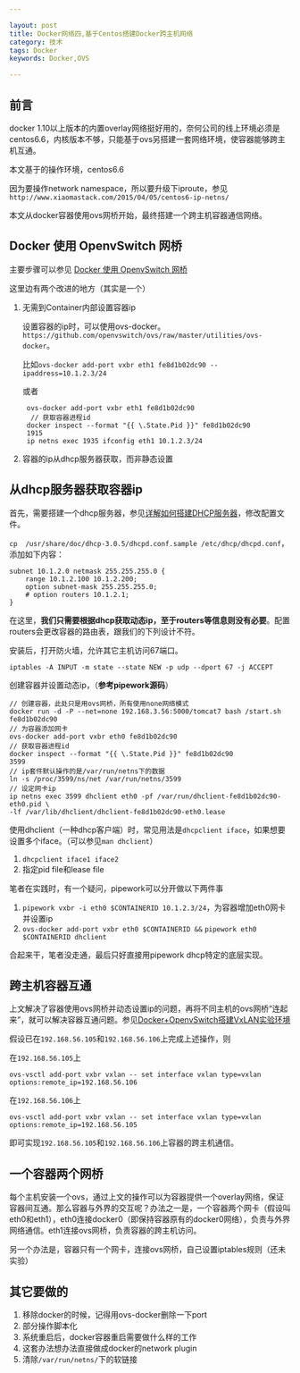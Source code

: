 ```yaml
---

layout: post
title: Docker网络四,基于Centos搭建Docker跨主机网络
category: 技术
tags: Docker
keywords: Docker,OVS

---
```


## 前言

docker 1.10以上版本的内置overlay网络挺好用的，奈何公司的线上环境必须是centos6.6，内核版本不够，只能基于ovs另搭建一套网络环境，使容器能够跨主机互通。

本文基于的操作环境，centos6.6

因为要操作network namespace，所以要升级下iproute，参见`http://www.xiaomastack.com/2015/04/05/centos6-ip-netns/`

本文从docker容器使用ovs网桥开始，最终搭建一个跨主机容器通信网络。

## Docker 使用 OpenvSwitch 网桥

主要步骤可以参见 [Docker 使用 OpenvSwitch 网桥][]

这里边有两个改进的地方（其实是一个）

1. 无需到Container内部设置容器ip

    设置容器的ip时，可以使用ovs-docker。`https://github.com/openvswitch/ovs/raw/master/utilities/ovs-docker`。

    比如`ovs-docker add-port vxbr eth1 fe8d1b02dc90 --ipaddress=10.1.2.3/24`
    
    或者
    
        ovs-docker add-port vxbr eth1 fe8d1b02dc90
         // 获取容器进程id
        docker inspect --format "{{ \.State.Pid }}" fe8d1b02dc90
        1915
        ip netns exec 1935 ifconfig eth1 10.1.2.3/24
    
    
2. 容器的ip从dhcp服务器获取，而非静态设置

## 从dhcp服务器获取容器ip

首先，需要搭建一个dhcp服务器，参见[详解如何搭建DHCP服务器][]，修改配置文件。

`cp  /usr/share/doc/dhcp-3.0.5/dhcpd.conf.sample /etc/dhcp/dhcpd.conf`，添加如下内容：

    subnet 10.1.2.0 netmask 255.255.255.0 {
        range 10.1.2.100 10.1.2.200;
        option subnet-mask 255.255.255.0;
        # option routers 10.1.2.1;
    }

在这里，**我们只需要根据dhcp获取动态ip，至于routers等信息则没有必要**。配置routers会更改容器的路由表，跟我们的下列设计不符。

安装后，打开防火墙，允许其它主机访问67端口。

    iptables -A INPUT -m state --state NEW -p udp --dport 67 -j ACCEPT


创建容器并设置动态ip，（**参考pipework源码**）

    // 创建容器，此处只是用ovs网桥，所有使用none网络模式
    docker run -d -P --net=none 192.168.3.56:5000/tomcat7 bash /start.sh
    fe8d1b02dc90
    // 为容器添加网卡
    ovs-docker add-port vxbr eth0 fe8d1b02dc90
    // 获取容器进程id
    docker inspect --format "{{ \.State.Pid }}" fe8d1b02dc90
    3599
    // ip套件默认操作的是/var/run/netns下的数据
    ln -s /proc/3599/ns/net /var/run/netns/3599
    // 设定网卡ip
    ip netns exec 3599 dhclient eth0 -pf /var/run/dhclient-fe8d1b02dc90-eth0.pid \
    -lf /var/lib/dhclient/dhclient-fe8d1b02dc90-eth0.lease
    

使用dhclient（一种dhcp客户端）时，常见用法是`dhcpclient iface`，如果想要设置多个iface。（可以参见`man dhclient`）

1. `dhcpclient iface1 iface2`
2. 指定pid file和lease file

笔者在实践时，有一个疑问，pipework可以分开做以下两件事

1.  `pipework vxbr -i eth0 $CONTAINERID 10.1.2.3/24`，为容器增加eth0网卡并设置ip
2.  `ovs-docker add-port vxbr eth0 $CONTAINERID &&`
    `pipework eth0 $CONTAINERID dhclient`

合起来干，笔者没走通，最后只好直接用pipework dhcp特定的底层实现。

## 跨主机容器互通

上文解决了容器使用ovs网桥并动态设置ip的问题，再将不同主机的ovs网桥“连起来”，就可以解决容器互通问题。参见[Docker+OpenvSwitch搭建VxLAN实验环境][]

假设已在`192.168.56.105`和`192.168.56.106`上完成上述操作，则

在`192.168.56.105`上

    ovs-vsctl add-port vxbr vxlan -- set interface vxlan type=vxlan options:remote_ip=192.168.56.106
    
在`192.168.56.106`上

    ovs-vsctl add-port vxbr vxlan -- set interface vxlan type=vxlan options:remote_ip=192.168.56.105
    
即可实现`192.168.56.105`和`192.168.56.106`上容器的跨主机通信。


## 一个容器两个网桥

每个主机安装一个ovs，通过上文的操作可以为容器提供一个overlay网络，保证容器间互通。那么容器与外界的交互呢？办法之一是，一个容器两个网卡（假设叫eth0和eth1），eth0连接docker0（即保持容器原有的docker0网络），负责与外界网络通信。eth1连接ovs网桥，负责容器的跨主机访问。

另一个办法是，容器只有一个网卡，连接ovs网桥，自己设置iptables规则（还未实验）

## 其它要做的

1. 移除docker的时候，记得用ovs-docker删除一下port
2. 部分操作脚本化
3. 系统重启后，docker容器重启需要做什么样的工作
4. 这套办法想办法直接做成docker的network plugin
5. 清除`/var/run/netns/`下的软链接


[Docker 使用 OpenvSwitch 网桥]: http://blog.csdn.net/yeasy/article/details/42555431
[详解如何搭建DHCP服务器]: http://www.ahlinux.com/server/dhcp/17429.html
[Docker+OpenvSwitch搭建VxLAN实验环境]: http://www.cnblogs.com/yuuyuu/p/5180827.html#commentform